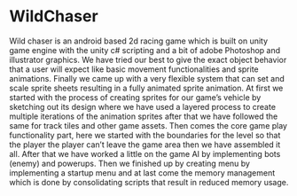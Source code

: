 # WildChaser
Wild chaser is an android based 2d racing game which is built on unity game engine with the unity c# scripting and a bit of adobe Photoshop and illustrator graphics. We have tried our best to give the exact object behavior that a user will expect like basic movement functionalities and sprite animations. Finally we came up with a very flexible system that can set and scale sprite sheets resulting in a fully animated sprite animation.
At first we started with the process of creating sprites for our game’s vehicle by sketching out its design where we have used a layered process to create multiple iterations of the animation sprites after that we have followed the same for track tiles and other game assets.
Then comes the core game play functionality part, here we started with the boundaries for the level so that the player the player can’t leave the game area then we have assembled it all.
After that we have worked a little on the game AI by implementing bots (enemy) and powerups.
Then we finished up by creating menu by implementing a startup menu and at last come the memory management which is done by consolidating scripts that result in reduced memory usage.

